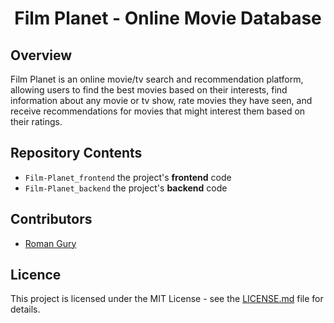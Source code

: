 <h1 align="center">
  Film Planet - Online Movie Database
</h1>

## Overview
Film Planet is an online movie/tv search and recommendation platform, allowing users to find the best movies based on their interests, find information about any movie or tv show, rate movies they have seen, and receive recommendations for movies that might interest them based on their ratings.

## Repository Contents
- `Film-Planet_frontend` the project's **frontend** code 
- `Film-Planet_backend` the project's **backend**  code

## Contributors
- [Roman Gury](https://github.com/Roman-G-579)

## Licence
This project is licensed under the MIT License - see the [LICENSE.md](https://github.com/Oneill19/GPTalk/blob/main/LICENSE) file for details.
